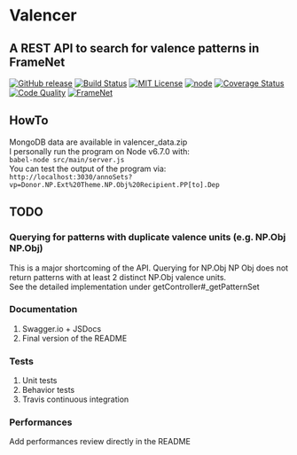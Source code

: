 # Valencer
## A REST API to search for valence patterns in FrameNet
[![GitHub release](https://img.shields.io/github/release/qubyte/rubidium.svg?style=flat-square)]()
[![Build Status](https://img.shields.io/travis/riot/riot.svg?style=flat-square)](https://travis-ci.org/riot/riot)
[![MIT License](http://img.shields.io/badge/license-MIT-000000.svg?style=flat-square)](LICENSE.txt)
[![node](https://img.shields.io/node/v/gh-badges.svg?style=flat-square)](https://nodejs.org/en/download/current/)
[![Coverage Status](https://img.shields.io/coveralls/riot/riot/dev.svg?style=flat-square)](https://coveralls.io/r/riot/riot?branch=dev)
[![Code Quality](https://img.shields.io/codeclimate/github/riot/riot.svg?style=flat-square)](https://codeclimate.com/github/riot/riot)
[![FrameNet](https://img.shields.io/badge/framenet-1.6-blue.svg?style=flat-square)](https://framenet.icsi.berkeley.edu/fndrupal/)

## HowTo
MongoDB data are available in valencer_data.zip  
I personally run the program on Node v6.7.0 with:  
`babel-node src/main/server.js`  
You can test the output of the program via:  
`http://localhost:3030/annoSets?vp=Donor.NP.Ext%20Theme.NP.Obj%20Recipient.PP[to].Dep`

## TODO
### Querying for patterns with duplicate valence units (e.g. NP.Obj NP.Obj) 
This is a major shortcoming of the API. Querying for NP.Obj NP Obj does not return patterns with at least 2 distinct NP.Obj valence units.   
See the detailed implementation under getController#_getPatternSet

### Documentation
1. Swagger.io + JSDocs  
2. Final version of the README  

### Tests
1. Unit tests
2. Behavior tests
3. Travis continuous integration 

### Performances
Add performances review directly in the README
